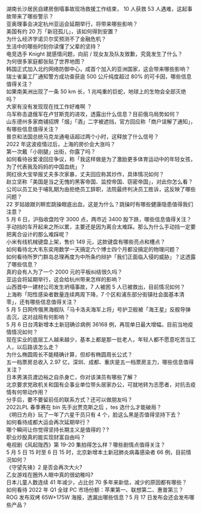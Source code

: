 湖南长沙居民自建房倒塌事故现场救援工作结束， 10 人获救 53 人遇难，这起事故带来了哪些警示？  
亚奥理事会决定杭州亚运会延期举行，将带来哪些影响？  
美国有约 20 万「新冠孤儿」，该如何得到安置？  
为什么经济学诺贝尔奖预测不了金融危机？  
生活中的哪些时刻你读懂了父辈的坚持？  
电竞选手 Knight 就感情问题，向前 / 现女友及队友致歉，究竟发生了什么？  
为何很多家庭都张贴了世界地图？  
韩国正式加入北约网络防御中心，成首个加入的亚洲国家，这会带来哪些影响？  
瑞士雀巢工厂通知警方成功查获逾 500 公斤纯度超过 80% 的可卡因，哪些信息值得关注？  
如果南美洲出现了一条 50 km 长，1 兆吨重的巨蛇，地球上的生物会全部灭绝吗？  
大家有没有发现现在找工作好难啊 ？  
乌军称击退俄军在卢甘斯克的进攻，透露出什么信息？目前俄乌局势如何？  
山东德州多家商铺招牌「烟」「酒」二字被遮挡，官方回应称「商户误解了通知」，有哪些信息值得关注？  
普京和法国总统马克龙通电话超过两个小时，这释放了什么信号？  
2022 年这波疫情过后，上海的房价会大涨吗？  
第一次戴「小刚腿」出街，你露了吗？  
如何看待谷爱凌回应争议，称「我这样做是为了激励更多体育运动中的年轻女孩，为了代表我及妈妈的中国血统」？  
网红徐大宝举报丈夫多次家暴，丈夫回应称其炒作，具体情况如何？  
赵立坚称「美国是当之无愧的黑客帝国、监控帝国、窃密帝国」，对此你怎么看？  
公司以员工处于哺乳期为由拒绝员工辞职，法院最终判决员工胜诉，这反映了哪些问题？  
22 岁姑娘跟刘畊宏跳操眼底出血，这是为什么？跳操时有哪些健康隐患值得我们注意？  
5 月 6 日，沪指收盘险守 3000 点，两市近 3400 股下跌，哪些信息值得关注？  
手动挡的车开起来之所以累，主要还是因为离合太难踩。那么为什么手动挡一定要把离合设计的那么难踩呢？  
小米有线机械键盘上架，售价 149 元，这款键盘有哪些亮点和槽点？  
如何看待北大韦东奕用数学一天搞定六个博士四个月都没搞定的物理问题？  
如何看待所罗门群岛总理再度为中所条约辩护「我们正面临入侵的威胁」？这透露了哪些信息？  
真的会有人为了一个 2000 元的平板纠结很久吗？  
亚运会将延期举行，这会给杭州带来怎样的影响？  
山西晋中一建材公司发生坍塌事故，7 人被困 5 人已被救出，目前情况如何？  
上海称「阳性感染者数量连续两周下降，7 个区和浦东部分街镇社会面基本清零」，还有哪些信息值得关注？  
5 月 5 日网传俄黑海舰队「马卡洛夫海军上将」号护卫舰被「海王星」反舰导弹击沉，这对战局有何影响？  
5 月 6 日台湾新增本土新冠确诊病例 36168 例，再现单日最大增幅，目前当地疫情情况如何？  
现在实业的底层工人越来越少，基本上都是那一批老人，年轻人都不愿意吃苦当工人，以后路该怎么走？  
为什么椭圆周长不能精确计算，但却有椭圆周长公式？  
五一档票房总收入 2.97 亿，深圳、成都、重庆是五一档票房主力，哪些信息值得关注？  
日本男演员渡边裕之自杀身亡，你对该演员有哪些了解？  
北京要求党政机关和国有企事业单位带头居家办公，可就地转为志愿者，对抗击疫情有何带动作用？  
分手后，要不要留前任的联系方式？还可以做朋友吗？  
2022LPL 春季赛在 bin 先手出贾克斯之后 ，tes 选什么才能破局？  
《明日方舟》玩了一年了六星干员只有 4 个，脸这么黑是否值得坚持下去？  
如何看待成都大运会再次延期举行？  
哪个瞬间让你觉得坚持长期主义是值得的？?  
职业炒股真的能实现财富自由吗？  
电视剧《风起陇西》第 19-20 集拍得怎么样？哪些剧情点值得关注？  
5 月 5 日 15 时至 6 日 15 时，北京新增本土新冠肺炎病毒感染者 66 例，目前情况如何？  
《守望先锋》2 是否会再次大火?  
乙女游戏在圈外人眼中真的很幼稚吗?  
日本儿童人数连续 41 年减少，占比创 70 多年来新低，减少的原因都有哪些？  
如何看待 2022 年 Q1 全球 PC 市场份额：苹果第一、联想第二、惠普第三？  
ROG 发布双烤 65W+175W 海报，透漏出哪些信息？5 月 17 日发布会还会发布哪些产品？  
